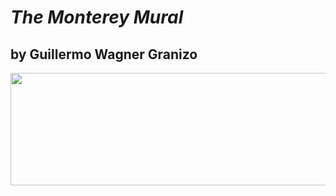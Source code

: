 # *The Monterey Mural* 
## by **Guillermo Wagner Granizo**

<!-- ![Monterey Mural](/assets/The-Monterey-Mural-Guillermo-Wagner-Granizo-1983.jpg) -->

<!-- Image Map Generated by http://www.image-map.net/ -->
<img src="https://kingolego.github.io/assets/The-Monterey-Mural-Guillermo-Wagner-Granizo-1983.jpg" usemap="#image-map"
    height="180" width="2658">

<map name="image-map">
    <area target="_blank" alt="Section 1" title="Section 1" href="/mural/sections/mural-section1.jpg" coords="0,0,180,628" shape="rect">
    <area target="_blank" alt="Section 2" title="Section 2" href="/mural/sections/mural-section2.jpg" coords="181,0,682,628" shape="rect">
    <area target="_blank" alt="Section 3" title="Section 3" href="/mural/sections/mural-section3.jpg" coords="683,0,1242,628" shape="rect">
    <area target="_blank" alt="Section 4" title="Section 4" href="/mural/sections/mural-section4.jpg" coords="1242,0,1838,628" shape="rect">
    <area target="_blank" alt="Section 5" title="Section 5" href="/mural/sections/mural-section5.jpg" coords="1838,0,2457,628" shape="rect">
    <area target="_blank" alt="Section 6" title="Section 6" href="/mural/sections/mural-section6.jpg" coords="2457,0,2657,628" shape="rect">
</map>
